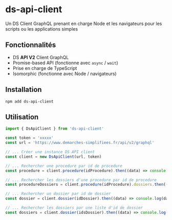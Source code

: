 # ds-api-client

Un DS Client GraphQL prenant en charge Node et les navigateurs pour les scripts ou les applications simples

## Fonctionnalités

* DS **API V2** Client GraphQL
* Promise-based API (fonctionne avec `async` / `wait`)
* Prise en charge de TypeScript
* Isomorphic (fonctionne avec Node / navigateurs)

## Installation

```shell notranslate position-relative overflow-auto
npm add ds-api-client
```

## Utilisation

```js notranslate position-relative overflow-auto
import { DsApiClient } from 'ds-api-client'

const token = 'xxxxx'
const url = 'https://www.demarches-simplifiees.fr/api/v2/graphql'

// ... Créer une instance DS API client  
const client = new DsApiClient(url, token)

// ... Rechercher une procedure par id de procedure 
const procedure = client.procedure(idProcedure).then((data) => console.log(data))

// ... Rechercher les dossiers d'une procedure par id de procedure 
const procedureDossiers = client.procedure(idProcedure).dossiers.then((data) => console.log(data))

// ... Rechercher un dossier par id de dossier
const dossier = client.dossier(idDossier).then((data) => console.log(data))

// ... Rechercher les dossiers par une liste d'id de dossier
const dossiers = client.dossier(idsDossier).then((data) => console.log(data))
```
